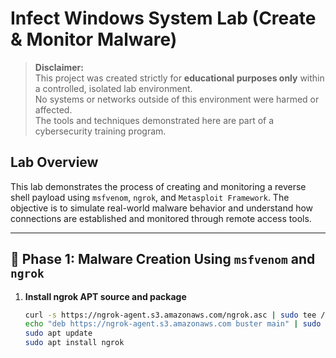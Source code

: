 # Infect Windows System Lab (Create & Monitor Malware)

> **Disclaimer:**  
> This project was created strictly for **educational purposes only** within a controlled, isolated lab environment.  
> No systems or networks outside of this environment were harmed or affected.  
> The tools and techniques demonstrated here are part of a cybersecurity training program.

## Lab Overview

This lab demonstrates the process of creating and monitoring a reverse shell payload using `msfvenom`, `ngrok`, and `Metasploit Framework`. The objective is to simulate real-world malware behavior and understand how connections are established and monitored through remote access tools.

---

## 🧪 Phase 1: Malware Creation Using `msfvenom` and `ngrok`

1. **Install ngrok APT source and package**  
   ```bash
   curl -s https://ngrok-agent.s3.amazonaws.com/ngrok.asc | sudo tee /etc/apt/trusted.gpg.d/ngrok.asc >/dev/null
   echo "deb https://ngrok-agent.s3.amazonaws.com buster main" | sudo tee /etc/apt/sources.list.d/ngrok.list
   sudo apt update
   sudo apt install ngrok
